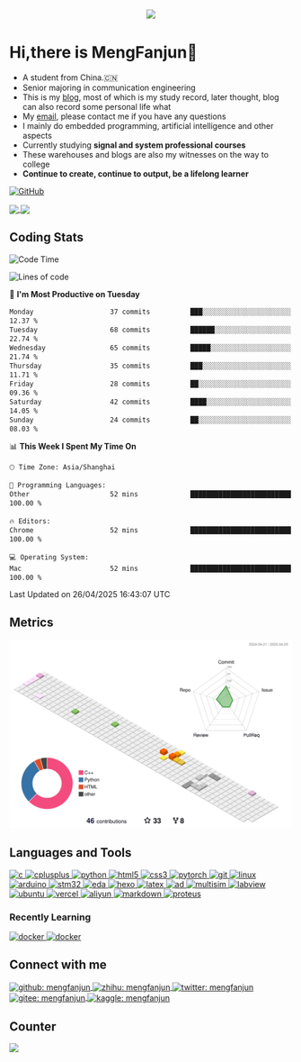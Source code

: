 
<h3 align="center">
  <a href="https://git.io/typing-svg">
    <!--     <img src="https://readme-typing-svg.herokuapp.com/?lines=Hello,+There!;This+is+MengFanjun....;Nice+to+meet+you!&center=true&size=30"> -->
    <img
      src="https://readme-typing-svg.herokuapp.com?font=Charis+SIL&size=30&duration=3000&color=1AACF7&center=true&vCenter=true&lines=Hello%2C+There!;This+is+MengFanjun!;Nice+to+meet+you!">
  </a>
  </h1>



# Hi,there is MengFanjun👋
- A student from China.🇨🇳
- Senior majoring in communication engineering
- This is my [blog](https://mfjblog.top), most of which is my study record, later thought, blog can also record some personal life what
- My [email](mengfanjun_020906@outlook.com), please contact me if you have any questions
- I mainly do embedded programming, artificial intelligence and other aspects
- Currently studying **signal and system professional courses**
- These warehouses and blogs are also my witnesses on the way to college
- **Continue to create, continue to output, be a lifelong learner**



 





<a href="https://mfjblog.top" target="_blank" rel="noopener noreferrer"><img src="https://img.shields.io/static/v1?label=mfjblog.top&message=MyBlog&color=gray&labelColor=2C68C3&style=for-the-badge&logo=MicroSoftOneDrive&logoColor=white" alt="GitHub" /></a>




<a href="https://mengfanjun020906.github.io/">
  <img align="center" src="https://github-profile-trophy.vercel.app/?username=MengFanjun020906&row=1&column=4"/>
</a>


<a href="https://mengfanjun020906.github.io/">
  <img align="center" src="https://github-readme-stats.vercel.app/api?username=MengFanjun020906&hide=contribs"/>
</a>

<h2 align="left">Coding Stats</h2>

<!--START_SECTION:waka-->
![Code Time](http://img.shields.io/badge/Code%20Time-458%20hrs%2014%20mins-blue)

![Lines of code](https://img.shields.io/badge/From%20Hello%20World%20I%27ve%20Written-1.2%20million%20lines%20of%20code-blue)

📅 **I'm Most Productive on Tuesday** 

```text
Monday                   37 commits          ███░░░░░░░░░░░░░░░░░░░░░░   12.37 % 
Tuesday                  68 commits          ██████░░░░░░░░░░░░░░░░░░░   22.74 % 
Wednesday                65 commits          █████░░░░░░░░░░░░░░░░░░░░   21.74 % 
Thursday                 35 commits          ███░░░░░░░░░░░░░░░░░░░░░░   11.71 % 
Friday                   28 commits          ██░░░░░░░░░░░░░░░░░░░░░░░   09.36 % 
Saturday                 42 commits          ████░░░░░░░░░░░░░░░░░░░░░   14.05 % 
Sunday                   24 commits          ██░░░░░░░░░░░░░░░░░░░░░░░   08.03 % 
```


📊 **This Week I Spent My Time On** 

```text
🕑︎ Time Zone: Asia/Shanghai

💬 Programming Languages: 
Other                    52 mins             █████████████████████████   100.00 % 

🔥 Editors: 
Chrome                   52 mins             █████████████████████████   100.00 % 

💻 Operating System: 
Mac                      52 mins             █████████████████████████   100.00 % 
```


 Last Updated on 26/04/2025 16:43:07 UTC
<!--END_SECTION:waka-->
<h2 align="left">Metrics</h2>

![Personal 3D Metrics](./profile-3d-contrib/profile-season-animate.svg)


<h2 align="left">Languages and Tools</h2>

<p align="left">
  <a href="https://www.cprogramming.com/" target="_blank" rel="noreferrer">
    <img
      src="https://img.shields.io/badge/C-00599C?style=for-the-badge&logo=c&logoColor=white"
      alt="c"
    />
  </a>
  <a href="https://www.w3schools.com/cpp/" target="_blank" rel="noreferrer">
    <img
      src="https://img.shields.io/badge/C%2B%2B-00599C?style=for-the-badge&logo=c%2B%2B&logoColor=white"
      alt="cplusplus"
    />
  </a>
<a href="https://www.python.org" target="_blank" rel="noreferrer">
    <img
      src="https://img.shields.io/badge/Python-FFD43B?style=for-the-badge&logo=python&logoColor=blue"
      alt="python"
    />
  </a>
  <a href="https://www.w3.org/html/" target="_blank" rel="noreferrer">
    <img
      src="https://img.shields.io/badge/HTML5-E34F26?style=for-the-badge&logo=html5&logoColor=white"
      alt="html5"
    />
  </a>
  <a href="https://www.w3schools.com/css/" target="_blank" rel="noreferrer">
    <img
      src="https://img.shields.io/badge/CSS3-1572B6?style=for-the-badge&logo=css3&logoColor=white"
      alt="css3"
    />
      <a href="https://pytorch.org/" target="_blank" rel="noreferrer">
    <img
      src="https://img.shields.io/badge/pytorch-EE4C2C?style=for-the-badge&logo=pytorch&logoColor=white"
      alt="pytorch"
    />
  </a>
    <a href="https://git-scm.com/" target="_blank" rel="noreferrer">
    <img src="https://img.shields.io/badge/GIT-E44C30?style=for-the-badge&logo=git&logoColor=white" alt="git" />
  </a>
   <a href="https://zh.wikipedia.org/zh-tw/Linux" target="_blank" rel="noreferrer">
    <img
      src="https://img.shields.io/badge/Linux-FCC624?style=for-the-badge&logo=linux&logoColor=black"
      alt="linux"
    />
  </a> 
   <a href="https://www.arduino.cc/" target="_blank" rel="noreferrer">
    <img
      src="https://img.shields.io/badge/Arduino-00878F?style=for-the-badge&logo=Arduino&logoColor=white"
      alt="arduino"
    />
  </a> 
     <a href="https://www.st.com/en/microcontrollers-microprocessors/stm32-32-bit-arm-cortex-mcus.html" target="_blank" rel="noreferrer">
    <img
      src="https://img.shields.io/badge/STM32-03234B?style=for-the-badge&logo=stmicroelectronics&logoColor=white"
      alt="stm32"
    />
  </a> 
       <a href="https://lceda.cn/" target="_blank" rel="noreferrer">
    <img
      src="https://img.shields.io/badge/ICEDA-1765F6?style=for-the-badge&logo=easyeda&logoColor=white"
      alt="eda"
    />
  </a> 
         <a href="https://hexo.io/zh-cn/index.html/" target="_blank" rel="noreferrer">
    <img
      src="https://img.shields.io/badge/Hexo-0E83CD?style=for-the-badge&logo=Hexo&logoColor=white"
      alt="hexo"
    />
  </a> 
           <a href="https://www.latex-project.org/" target="_blank" rel="noreferrer">
    <img
      src="https://img.shields.io/badge/Latex-008080?style=for-the-badge&logo=Latex&logoColor=white"
      alt="latex"
    />
  </a> 
             <a href="https://www.altium.com/altium-designer" target="_blank" rel="noreferrer">
    <img
      src="https://img.shields.io/badge/Atiumdesigner-A5915F?style=for-the-badge&logo=altiumdesigner&logoColor=white"
      alt="ad"
    />
  </a> 
               <a href="https://www.ni.com/en/support/downloads/software-products/download.multisim.htm" target="_blank" rel="noreferrer">
    <img
      src="https://img.shields.io/badge/Multisim-57B685?style=for-the-badge&logo=multisim&logoColor=white"
      alt="multisim"
    />
  </a> 
                 <a href="https://www.ni.com/en-us/shop/labview.html" target="_blank" rel="noreferrer">
    <img
      src="https://img.shields.io/badge/Labview-FFDB00?style=for-the-badge&logo=labview&logoColor=black"
      alt="labview"
    />
  </a> 
                 <a href="https://ubuntu.com/download" target="_blank" rel="noreferrer">
    <img
      src="https://img.shields.io/badge/Ubuntu-E95420?style=for-the-badge&logo=ubuntu&logoColor=black"
      alt="ubuntu"
    />
  </a> 
                   <a href="https://vercel.com/" target="_blank" rel="noreferrer">
    <img
      src="https://img.shields.io/badge/vercel-000000?style=for-the-badge&logo=vercel&logoColor=white"
      alt="vercel"
    />
  </a> 
                   <a href="https://cn.aliyun.com/" target="_blank" rel="noreferrer">
    <img
      src="https://img.shields.io/badge/alibabacloud-FF6A00?style=for-the-badge&logo=alibabacloud&logoColor=white"
      alt="aliyun"
    />
  </a> 
                       <a href="https://www.markdownguide.org/" target="_blank" rel="noreferrer">
    <img
      src="https://img.shields.io/badge/markdown-000000?style=for-the-badge&logo=markdown&logoColor=white"
      alt="markdown"
    />
  </a> 
                         <a href="https://www.labcenter.com/" target="_blank" rel="noreferrer">
    <img
      src="https://img.shields.io/badge/proteus-1C79B3?style=for-the-badge&logo=proteus&logoColor=white"
      alt="proteus"
    />
  </a> 
    
  <h3 align="left">Recently Learning</h3>
     <a href="https://www.docker.com" target="_blank" rel="noreferrer">
    <img
      src="https://img.shields.io/badge/Docker-2CA5E0?style=for-the-badge&logo=docker&logoColor=white"
      alt="docker"
    />
  </a>
       <a href="https://opencv.org/" target="_blank" rel="noreferrer">
    <img
      src="https://img.shields.io/badge/opencv-5C3EE8?style=for-the-badge&logo=opencv&logoColor=white"
      alt="docker"
    />
  </a>
  



<!-- Connect with me -->
<h2 align="left">Connect with me</h2>
<p align="left">
  <a href="https://github.com/Mengfanjun020906"
    target="blank"><img align="center"
      src="https://img.shields.io/badge/GitHub-100000?style=for-the-badge&logo=github&logoColor=white"
      alt="github: mengfanjun"/>
      <a href="https://www.zhihu.com/people/bu-shi-hen-sha-31"
    target="blank"><img align="center"
      src="https://img.shields.io/badge/zhihu-0084FF?style=for-the-badge&logo=zhihu&logoColor=white"
      alt="zhihu: mengfanjun"/>
              <a href="https://twitter.com/Solitude63420"
    target="blank"><img align="center"
      src="https://img.shields.io/badge/x-000000?style=for-the-badge&logo=x&logoColor=white"
      alt="twitter: mengfanjun"/>
  </a>
                <a href="https://gitee.com/meng-fanjun-123"
    target="blank"><img align="center"
      src="https://img.shields.io/badge/gitee-C71D23?style=for-the-badge&logo=gitee&logoColor=white"
      alt="gitee: mengfanjun"/>
  </a>
                  <a href="https://www.kaggle.com/funjunmeng"
    target="blank"><img align="center"
      src="https://img.shields.io/badge/kaggle-20BEFF?style=for-the-badge&logo=kaggle&logoColor=white"
      alt="kaggle: mengfanjun"/>
  </a>

  <h2 align="left">Counter</h2>
<a href="https://github.com/antonkomarev/github-profile-views-counter">
  <img src="https://komarev.com/ghpvc/?username=Mengfanjun020906&style=for-the-badge" />
</a>
